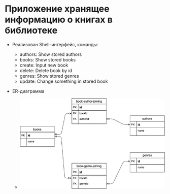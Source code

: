 # Приложение хранящее информацию о книгах в библиотеке

* Реализован Shell-интерфейс, команды:
    * authors: Show stored authors
    * books: Show stored books
    * create: Input new book
    * delete: Delete book by id
    * genres: Show stored genres
    * update: Change something in stored book


* ER-диаграмма
    * ![GitHub Logo](Bookshelf.png)
